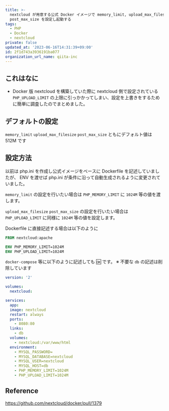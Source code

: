 ```yaml
---
title: >-
  nextcloud が用意する公式 Docker イメージで memory_limit, upload_max_filesize,
  post_max_size を設定し起動する
tags:
  - PHP
  - Docker
  - nextcloud
private: false
updated_at: '2023-06-16T14:31:39+09:00'
id: 2f1d743a3936191ba077
organization_url_name: qiita-inc
---
```


## これはなに

- Docker 版 nextcloud を構築していた際に nextcloud 側で設定されている `PHP_UPLOAD_LIMIT` の上限に引っかかってしまい、設定を上書きをするために簡単に調査したのでまとめました。

## デフォルトの設定

`memory_limit` `upload_max_filesize` `post_max_size` ともにデフォルト値は 512M です

## 設定方法

以前は php.ini を作成し公式イメージをベースに Dockerfile を記述していましたが、 ENV を渡せば php.ini が条件に沿って自動生成されるように変更されていました。

`memory_limit` の設定を行いたい場合は `PHP_MEMORY_LIMIT` に `1024M` 等の値を渡します。

`upload_max_filesize` `post_max_size` の設定を行いたい場合は `PHP_UPLOAD_LIMIT` に同様に `1024M` 等の値を設定します。

Dockerfile に直接記述する場合は以下のように

```dockerfile
FROM nextcloud:apache

ENV PHP_MEMORY_LIMIT=1024M
ENV PHP_UPLOAD_LIMIT=1024M

```

`docker-compose` 等に以下のように記述しても 🆗 です。
※ 不要な `db` の記述は削除しています

```yml
version: '2'

volumes:
  nextcloud:

services:
  app:
  image: nextcloud
  restart: always
  ports:
    - 8080:80
  links:
    - db
  volumes:
    - nextcloud:/var/www/html
  environment:
    - MYSQL_PASSWORD=
    - MYSQL_DATABASE=nextcloud
    - MYSQL_USER=nextcloud
    - MYSQL_HOST=db
    - PHP_MEMORY_LIMIT=1024M
    - PHP_UPLOAD_LIMIT=1024M
```

## Reference

https://github.com/nextcloud/docker/pull/1379

